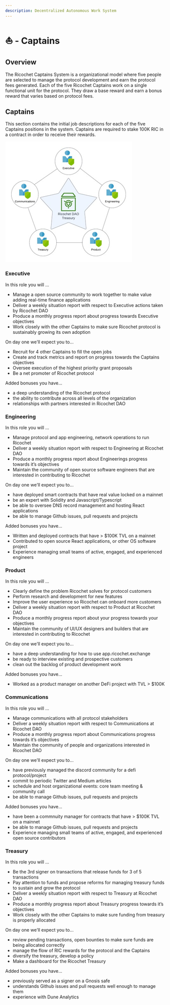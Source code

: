 ```yaml
---
description: Decentralized Autonomous Work System
---
```


# ⛵ - Captains

## Overview

The Ricochet Captains System is a organizational model where five people are selected to manage the protocol development and earn the protocol fees generated. Each of the five Ricochet Captains work on a single functional unit for the protocol. They draw a base reward and earn a bonus reward that varies based on protocol fees.

## Captains

This section contains the initial job descriptions for each of the five Captains positions in the system. Captains are required to stake 100K RIC in a contract in order to receive their rewards.&#x20;

![](<../.gitbook/assets/Ricochet DAO.jpg>)

### Executive

In this role you will ...

* Manage a open source community to work together to make value adding real-time finance applications
* Deliver a weekly situation report with respect to Executive actions taken by Ricochet DAO
* Produce a monthly progress report about progress towards Executive objectives
* Work closely with the other Captains to make sure Ricochet protocol is sustainably growing its own adoption

On day one we'll expect you to...

* Recruit for 4 other Captains to fill the open jobs
* Create and track metrics and report on progress towards the Captains objectives
* Oversee execution of the highest priority grant proposals
* Be a net promoter of Ricochet protocol

Added bonuses you have...

* a deep understanding of the Ricochet protocol
* the ability to contribute across all levels of the organization
* relationships with partners interested in Ricochet DAO

### Engineering

In this role you will ...

* Manage protocol and app engineering, network operations to run Ricochet
* Deliver a weekly situation report with respect to Engineering at Ricochet DAO
* Produce a monthly progress report about Engineerings progress towards it’s objectives
* Maintain the community of open source software engineers that are interested in contributing to Ricochet

On day one we'll expect you to...

* have deployed smart contracts that have real value locked on a mainnet
* be an expert with Solidity and Javascript/Typescript
* be able to oversee DNS record management and hosting React applications
* be able to manage Github issues, pull requests and projects

Added bonuses you have...

* Written and deployed contracts that have > $100K TVL on a mainnet
* Contributed to open source React applications, or other OS software project
* Experience managing small teams of active, engaged, and experienced engineers

### Product

In this role you will ...

* Clearly define the problem Ricochet solves for protocol customers
* Perform research and development for new features
* Improve the user experience so Ricochet can onboard more customers
* Deliver a weekly situation report with respect to Product at Ricochet DAO
* Produce a monthly progress report about your progress towards your objectives
* Maintain the community of UI/UX designers and builders that are interested in contributing to Ricochet

On day one we'll expect you to...

* have a deep understanding for how to use app.ricochet.exchange
* be ready to interview existing and prospective customers
* clean out the backlog of product development work

Added bonuses you have...

* Worked as a product manager on another DeFi project with TVL > $100K

### Communications

In this role you will ...

* Manage communications with all protocol stakeholders
* Deliver a weekly situation report with respect to Communications at Ricochet DAO
* Produce a monthly progress report about Communications progress towards it’s objectives
* Maintain the community of people and organizations interested in Ricochet DAO

On day one we'll expect you to...

* have previously managed the discord community for a defi protocol/project
* commit to periodic Twitter and Medium articles
* schedule and host organizational events: core team meeting & community call
* be able to manage Github issues, pull requests and projects

Added bonuses you have...

* have been a commnuity manager for contracts that have > $100K TVL on a mainnet
* be able to manage Github issues, pull requests and projects
* Experience managing small teams of active, engaged, and experienced open source contributors

### Treasury&#x20;

In this role you will ...

* Be the 3rd signer on transactions that release funds for 3 of 5 transactions
* Pay attention to funds and propose reforms for managing treasury funds to sustain and grow the protocol
* Deliver a weekly situation report with respect to Treasury at Ricochet DAO
* Produce a monthly progress report about Treasury progress towards it’s objectives
* Work closely with the other Captains to make sure funding from treasury is properly allocated

On day one we'll expect you to...

* review pending transactions, open bounties to make sure funds are being allocated correctly
* manage the flow of RIC rewards for the protocol and the Captains
* diversify the treasury, develop a policy
* Make a dashboard for the Ricochet Treasury

Added bonuses you have...

* previously served as a signer on a Gnosis safe
* understands Github issues and pull requests well enough to manage them
* experience with Dune Analytics
